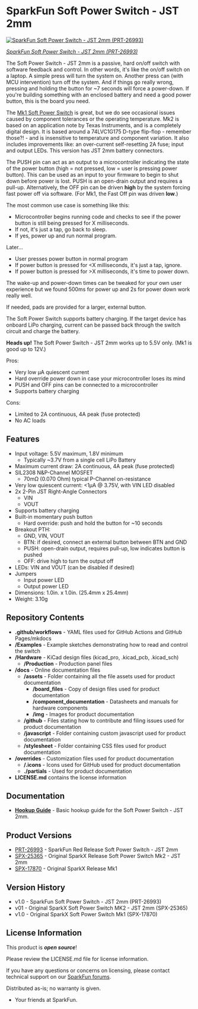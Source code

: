 SparkFun Soft Power Switch - JST 2mm
===================================================

[![SparkFun Soft Power Switch - JST 2mm (PRT-26993)](https://cdn.sparkfun.com/r/600-600/assets/parts/2/8/0/9/9/PRT-26993-Soft_Power_Switch-JST-2mm-Feature.jpg)](https://www.sparkfun.com/products/26993)

[*SparkFun Soft Power Switch - JST 2mm (PRT-26993)*](https://www.sparkfun.com/products/26993)


The Soft Power Switch - JST 2mm is a passive, hard on/off switch with software feedback and control. In other words, it's like the on/off switch on a laptop. A simple press will turn the system on. Another press can (with MCU intervention) turn off the system. And if things go really wrong, pressing and holding the button for ~7 seconds will force a power-down. If you're building something with an enclosed battery and need a good power button, this is the board you need.

The [Mk1 Soft Power Switch](https://www.sparkfun.com/products/17870) is great, but we do see occasional issues caused by component tolerances or the operating temperature. Mk2 is based on an application note by Texas Instruments, and is a completely digital design. It is based around a 74LVC1G175 D-type flip-flop - remember those?! - and is insensitive to temperature and component variation. It also includes improvements like: an over-current self-resetting 2A fuse; input and output LEDs. This version has JST 2mm battery connectors.

The PUSH pin can act as an output to a microcontroller indicating the state of the power button (high = not pressed, low = user is pressing power button). This can be used as an input to your firmware to begin to shut down before power is lost. PUSH is an open-drain output and requires a pull-up. Alternatively, the OFF pin can be driven **high** by the system forcing fast power off via software. (For Mk1, the Fast Off pin was driven **low**.)

The most common use case is something like this:

* Microcontroller begins running code and checks to see if the power button is still being pressed for X milliseconds.
* If not, it's just a tap, go back to sleep.
* If yes, power up and run normal program.

Later...

* User presses power button in normal program
* If power button is pressed for <X milliseconds, it's just a tap, ignore.
* If power button is pressed for >X milliseconds, it's time to power down.

The wake-up and power-down times can be tweaked for your own user experience but we found 500ms for power up and 2s for power down work really well.

If needed, pads are provided for a larger, external button.

The Soft Power Switch supports battery charging. If the target device has onboard LiPo charging, current can be passed back through the switch circuit and charge the battery.

<b>Heads up!</b> The Soft Power Switch - JST 2mm works up to 5.5V only. (Mk1 is good up to 12V.)

Pros:

* Very low µA quiescent current
* Hard override power down in case your microcontroller loses its mind
* PUSH and OFF pins can be connected to a microcontroller
* Supports battery charging

Cons:

* Limited to 2A continuous, 4A peak (fuse protected)
* No AC loads

Features
-------------------
* Input voltage: 5.5V maximum, 1.8V minimum
    * Typically ~3.7V from a single cell LiPo Battery
* Maximum current draw: 2A continuous, 4A peak (fuse protected)
* SIL2308 N&P-Channel MOSFET
    * 70mΩ (0.070 Ohm) typical P-Channel on-resistance
* Very low quiescent current: <1µA @ 3.75V, with VIN LED disabled
* 2x 2-Pin JST Right-Angle Connectors
    * VIN
    * VOUT
* Supports battery charging
* Built-in momentary push button
  * Hard override: push and hold the button for ~10 seconds
* Breakout PTH:
  * GND, VIN, VOUT
  * BTN: if desired, connect an external button between BTN and GND
  * PUSH: open-drain output, requires pull-up, low indicates button is pushed
  * OFF: drive high to turn the output off
* LEDs: VIN and VOUT (can be disabled if desired)
* Jumpers
  * Input power LED
  * Output power LED
* Dimensions: 1.0in. x 1.0in. (25.4mm x 25.4mm)
* Weight: 3.10g

Repository Contents
-------------------

* **.github/workflows** - YAML files used for GitHub Actions and GitHub Pages/mkdocs
* **/Examples** - Example sketches demonstrating how to read and control the switch
* **/Hardware** - KiCad design files (kicad_pro, .kicad_pcb, .kicad_sch)
  * **/Production** - Production panel files
* **/docs** - Online documentation files
  * **/assets** - Folder containing all the file assets used for product documentation
    * **/board_files** - Copy of design files used for product documentation
    * **/component_documentation** - Datasheets and manuals for hardware components
    * **/img** - Images for product documentation
  * **/github** - Files stating how to contribute and filing issues used for product documentation
  * **/javascript** - Folder containing custom javascript used for product documentation
  * **/stylesheet** - Folder containing CSS files used for product documentation
* **/overrides** - Customization files used for product documentation
  * **/.icons** - Icons used for GitHub used for product documentation
  * **./partials** - Used for product documentation
* **LICENSE.md** contains the license information

Documentation
--------------
* **[Hookup Guide](https://docs.sparkfun.com/SparkFun_Soft_Power_Switch_Mk2)** - Basic hookup guide for the Soft Power Switch - JST 2mm.

Product Versions
----------------
* [PRT-26993](https://www.sparkfun.com/products/26993) - SparkFun Red Release Soft Power Switch - JST 2mm
* [SPX-25365](https://www.sparkfun.com/products/25365) - Original SparkX Release Soft Power Switch Mk2 - JST 2mm
* [SPX-17870](https://www.sparkfun.com/products/17870) - Original SparkX Release Mk1

Version History
---------------
* v1.0 - SparkFun Soft Power Switch - JST 2mm (PRT-26993)
* v01 - Original SparkX Soft Power Switch MK2 - JST 2mm (SPX-25365)
* v1.0 - Original SparkX Soft Power Switch Mk1 (SPX-17870)

License Information
-------------------

This product is _**open source**_!

Please review the LICENSE.md file for license information.

If you have any questions or concerns on licensing, please contact technical support on our [SparkFun forums](https://forum.sparkfun.com/viewforum.php?f=123).

Distributed as-is; no warranty is given.

- Your friends at SparkFun.
